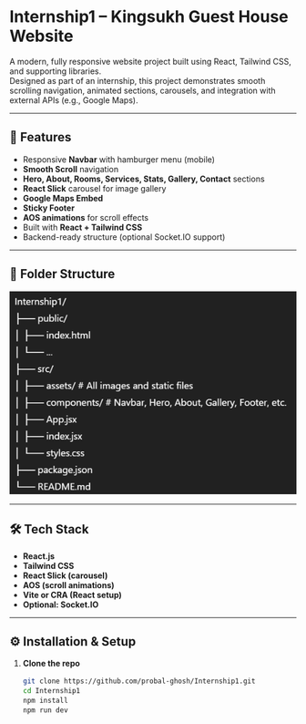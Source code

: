 # Internship1 – Kingsukh Guest House Website

A modern, fully responsive website project built using React, Tailwind CSS, and supporting libraries.  
Designed as part of an internship, this project demonstrates smooth scrolling navigation, animated sections, carousels, and integration with external APIs (e.g., Google Maps).

---

## 🚀 Features

- Responsive **Navbar** with hamburger menu (mobile)
- **Smooth Scroll** navigation
- **Hero, About, Rooms, Services, Stats, Gallery, Contact** sections
- **React Slick** carousel for image gallery
- **Google Maps Embed**
- **Sticky Footer**
- **AOS animations** for scroll effects
- Built with **React + Tailwind CSS**
- Backend-ready structure (optional Socket.IO support)

---

## 📂 Folder Structure

![alt text](image.png)


---

## 🛠️ Tech Stack

- **React.js**
- **Tailwind CSS**
- **React Slick (carousel)**
- **AOS (scroll animations)**
- **Vite or CRA (React setup)**
- **Optional: Socket.IO**

---

## ⚙️ Installation & Setup

1. **Clone the repo**
   ```bash
   git clone https://github.com/probal-ghosh/Internship1.git
   cd Internship1
   npm install
   npm run dev
